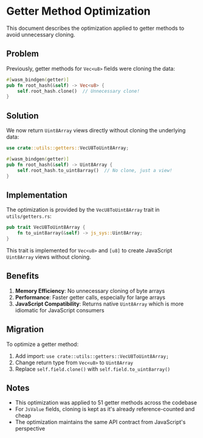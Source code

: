 # Getter Method Optimization

This document describes the optimization applied to getter methods to avoid unnecessary cloning.

## Problem

Previously, getter methods for `Vec<u8>` fields were cloning the data:

```rust
#[wasm_bindgen(getter)]
pub fn root_hash(&self) -> Vec<u8> {
    self.root_hash.clone()  // Unnecessary clone!
}
```

## Solution

We now return `Uint8Array` views directly without cloning the underlying data:

```rust
use crate::utils::getters::VecU8ToUint8Array;

#[wasm_bindgen(getter)]
pub fn root_hash(&self) -> Uint8Array {
    self.root_hash.to_uint8array()  // No clone, just a view!
}
```

## Implementation

The optimization is provided by the `VecU8ToUint8Array` trait in `utils/getters.rs`:

```rust
pub trait VecU8ToUint8Array {
    fn to_uint8array(&self) -> js_sys::Uint8Array;
}
```

This trait is implemented for `Vec<u8>` and `[u8]` to create JavaScript `Uint8Array` views without cloning.

## Benefits

1. **Memory Efficiency**: No unnecessary cloning of byte arrays
2. **Performance**: Faster getter calls, especially for large arrays
3. **JavaScript Compatibility**: Returns native `Uint8Array` which is more idiomatic for JavaScript consumers

## Migration

To optimize a getter method:

1. Add import: `use crate::utils::getters::VecU8ToUint8Array;`
2. Change return type from `Vec<u8>` to `Uint8Array`
3. Replace `self.field.clone()` with `self.field.to_uint8array()`

## Notes

- This optimization was applied to 51 getter methods across the codebase
- For `JsValue` fields, cloning is kept as it's already reference-counted and cheap
- The optimization maintains the same API contract from JavaScript's perspective